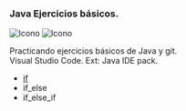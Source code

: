 ### Java Ejercicios básicos.


![Icono](https://raw.github.com/Andr7st/index/master/img/Logo_java_x64.png?raw=true "Se7")
![Icono](https://github.com/Andr7st/index/blob/master/img/Iogo_vscode_x48.png?raw=true "Se7")


Practicando ejercicios básicos de Java y git.
<br>
Visual Studio Code. Ext: Java IDE pack.






* [if](https://github.com/Andr7st/Java-Exe1/blob/master/src/Exe1e1_if.java)
* if_else
* if_else_if
